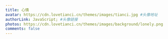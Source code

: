 ```yaml
---
title: 心情
avatar: https://cdn.lovetianci.cn/themes/images/tianci.jpg #头像地址
authorLink: JavaScript; #头像链接
photos: https://cdn.lovetianci.cn/themes/images/background/lonely.png
comments: false
---
```

<span></span>
<!-- 存放说说的容器 -->
<div id="artitalk_main">

</div>
<!-- 引用 artitalk -->
<script type="text/javascript" src="https://unpkg.com/artitalk"></script>

<script>
new Artitalk({
    appId: '5H7AydmPGv5z6GjvxW088cDJ-MdYXbMMI', // Your leancloud appId
    appKey: '3OgRwXUWbmNx1WhFlSs7ek6V', // Your leancloud appKey
    atEmoji: {
        "滑稽": "https://fastly.jsdelivr.net/gh/moezx/cdn@3.1.9/img/Sakura/images/smilies/icon_huaji.gif", 
        "汗": "https://fastly.jsdelivr.net/gh/drew233/cdn/20200411023456.webp", 
        "点赞": "https://fastly.jsdelivr.net/gh/drew233/cdn/kawayi.webp", 
        "傲娇": "https://fastly.jsdelivr.net/gh/drew233/cdn/20200409103906.webp",
        "开心": "https://fastly.jsdelivr.net/gh/drew233/cdn/20200409104757.webp", 
        "扣手手": "https://fastly.jsdelivr.net/gh/drew233/cdn/20200409130304.webp",
        "仙女下凡": "https://fastly.jsdelivr.net/gh/drew233/cdn/20200409130301.webp",
        "得瑟": "https://fastly.jsdelivr.net/gh/drew233/cdn/20200409130258.webp", 
        "揉左脸": "https://fastly.jsdelivr.net/gh/drew233/cdn/20200409130254.webp",
        "揉右脸": "https://fastly.jsdelivr.net/gh/drew233/cdn/20200409130249.webp",
        "彩虹滑稽": "https://fastly.jsdelivr.net/gh/drew233/cdn/caihongtiao.webp", 
        "呆滞": "https://fastly.jsdelivr.net/gh/drew233/cdn/daizhi.webp", 
        "躲进小被子": "https://fastly.jsdelivr.net/gh/drew233/cdn/djxbz.webp", 
        "拽走小被子": "https://fastly.jsdelivr.net/gh/drew233/cdn/zzxbz.webp",
        "干": "https://fastly.jsdelivr.net/gh/drew233/cdn/gan.webp", 
        "给我也整一个": "https://fastly.jsdelivr.net/gh/drew233/cdn/gwyzyg.webp",
        "害怕": "https://fastly.jsdelivr.net/gh/drew233/cdn/hp.webp", 
        "怀疑": "https://fastly.jsdelivr.net/gh/drew233/cdn/20200412095314.webp",
        "草": "https://fastly.jsdelivr.net/gh/drew233/cdn/imgcao.webp",
        "花": "https://fastly.jsdelivr.net/gh/drew233/cdn/imghua.webp",
        "日": "https://fastly.jsdelivr.net/gh/drew233/cdn/imgri.webp",
        "叶": "https://fastly.jsdelivr.net/gh/drew233/cdn/imgye.webp", 
        "夹住": "https://fastly.jsdelivr.net/gh/drew233/cdn/kz.webp",
        "目瞪狗呆": "https://fastly.jsdelivr.net/gh/drew233/cdn/20200412095243.webp",
        "劈叉": "https://fastly.jsdelivr.net/gh/drew233/cdn/pc.webp", 
        "踢楼上屁股": "https://fastly.jsdelivr.net/gh/drew233/cdn/tlspg.webp",
        tql: "https://fastly.jsdelivr.net/gh/drew233/cdn/tql.webp",
        "无语": "https://fastly.jsdelivr.net/gh/drew233/cdn/wuyu.webp", 
        "转圈圈": "https://fastly.jsdelivr.net/gh/drew233/cdn/zqq.webp"
    },
})
</script>